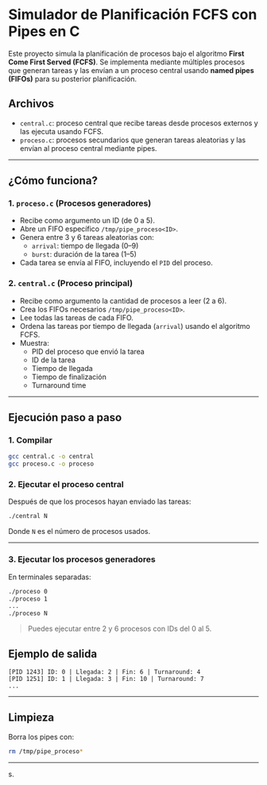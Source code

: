 
# Simulador de Planificación FCFS con Pipes en C

Este proyecto simula la planificación de procesos bajo el algoritmo **First Come First Served (FCFS)**. Se implementa mediante múltiples procesos que generan tareas y las envían a un proceso central usando **named pipes (FIFOs)** para su posterior planificación.

## Archivos

- `central.c`: proceso central que recibe tareas desde procesos externos y las ejecuta usando FCFS.
- `proceso.c`: procesos secundarios que generan tareas aleatorias y las envían al proceso central mediante pipes.

---

## ¿Cómo funciona?

### 1. `proceso.c` (Procesos generadores)

- Recibe como argumento un ID (de 0 a 5).
- Abre un FIFO específico `/tmp/pipe_proceso<ID>`.
- Genera entre 3 y 6 tareas aleatorias con:
  - `arrival`: tiempo de llegada (0–9)
  - `burst`: duración de la tarea (1–5)
- Cada tarea se envía al FIFO, incluyendo el `PID` del proceso.

### 2. `central.c` (Proceso principal)

- Recibe como argumento la cantidad de procesos a leer (2 a 6).
- Crea los FIFOs necesarios `/tmp/pipe_proceso<ID>`.
- Lee todas las tareas de cada FIFO.
- Ordena las tareas por tiempo de llegada (`arrival`) usando el algoritmo FCFS.
- Muestra:
  - PID del proceso que envió la tarea
  - ID de la tarea
  - Tiempo de llegada
  - Tiempo de finalización
  - Turnaround time

---

## Ejecución paso a paso

### 1. Compilar

```bash
gcc central.c -o central
gcc proceso.c -o proceso
```

### 2. Ejecutar el proceso central

Después de que los procesos hayan enviado las tareas:

```bash
./central N
```
Donde `N` es el número de procesos usados.

---
### 3. Ejecutar los procesos generadores

En terminales separadas:

```bash
./proceso 0
./proceso 1
...
./proceso N
```

> Puedes ejecutar entre 2 y 6 procesos con IDs del 0 al 5.


## Ejemplo de salida

```
[PID 1243] ID: 0 | Llegada: 2 | Fin: 6 | Turnaround: 4
[PID 1251] ID: 1 | Llegada: 3 | Fin: 10 | Turnaround: 7
...
```

---

## Limpieza

Borra los pipes con:

```bash
rm /tmp/pipe_proceso*
```

---

s.
